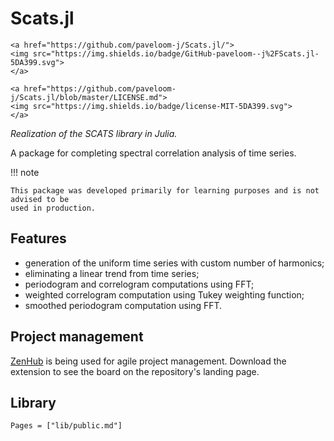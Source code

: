 # Scats.jl

```@raw html
<a href="https://github.com/paveloom-j/Scats.jl/">
<img src="https://img.shields.io/badge/GitHub-paveloom--j%2FScats.jl-5DA399.svg">
</a>

<a href="https://github.com/paveloom-j/Scats.jl/blob/master/LICENSE.md">
<img src="https://img.shields.io/badge/license-MIT-5DA399.svg">
</a>
```

_Realization of the SCATS library in Julia._

A package for completing spectral correlation analysis of time series.

!!! note

    This package was developed primarily for learning purposes and is not advised to be
    used in production.

## Features

- generation of the uniform time series with custom number of harmonics;
- eliminating a linear trend from time series;
- periodogram and correlogram computations using FFT;
- weighted correlogram computation using Tukey weighting function;
- smoothed periodogram computation using FFT.

## Project management

[ZenHub](https://www.zenhub.com) is being used for agile project management.
Download the extension to see the board on the repository's landing page.

## Library

```@contents
Pages = ["lib/public.md"]
```
